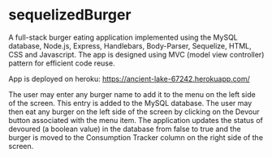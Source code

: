 # sequelizedBurger
A full-stack burger eating application implemented using the MySQL database, Node.js, Express, Handlebars, Body-Parser, Sequelize, HTML, CSS and Javascript.
The app is designed using MVC (model view controller) pattern for efficient code reuse.

App is deployed on heroku: https://ancient-lake-67242.herokuapp.com/

The user may enter any burger name to add it to the menu on the left side of the screen. This entry is added to the MySQL database. The user may then eat any burger on the left side of the screen by clicking on the Devour button associated with the menu item.  The application updates the status of devoured (a boolean value) in the database from false to true and the burger is moved to the Consumption Tracker column on the right side of the screen. 